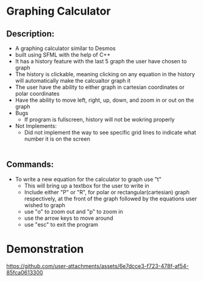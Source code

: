 
# Graphing Calculator 
## Description:
- A graphing calculator similar to Desmos
- built using SFML with the help of C++
- It has a history feature with the last 5 graph the user have chosen to graph
- The history is clickable, meaning clicking on any equation in the history will automatically make the calcualtor graph it
- The user have the ability to either graph in cartesian coordinates or polar coordinates
- Have the ability to move left, right, up, down, and zoom in or out on the graph
- Bugs
  - If program is fullscreen, history will not be wokring properly
- Not Implements:
  - Did not implement the way to see specific grid lines to indicate what number it is on the screen 
<br><br>

## Commands:
- To write a new equation for the calculator to graph use "t"
  - This will bring up a textbox for the user to write in
  - Include either "P" or "R", for polar or rectangular(cartesian) graph respectively, at the front of the graph followed by the equations user wished to graph
  - use "o" to zoom out and "p" to zoom in
  - use the arrow keys to move around
  - use "esc" to exit the program

# **Demonstration**
https://github.com/user-attachments/assets/6e7dcce3-f723-478f-af54-85fca0613300




